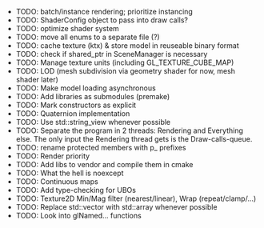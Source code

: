 - TODO: batch/instance rendering; prioritize instancing
- TODO: ShaderConfig object to pass into draw calls?
- TODO: optimize shader system
- TODO: move all enums to a separate file (?)
- TODO: cache texture (ktx) & store model in reuseable binary format
- TODO: check if shared_ptr in SceneManager is necessary
- TODO: Manage texture units (including GL_TEXTURE_CUBE_MAP)
- TODO: LOD (mesh subdivision via geometry shader for now, mesh shader later)
- TODO: Make model loading asynchronous
- TODO: Add libraries as submodules (premake)
- TODO: Mark constructors as explicit
- TODO: Quaternion implementation
- TODO: Use std::string_view whenever possible
- TODO: Separate the program in 2 threads: Rendering and Everything else. The only input the Rendering thread
gets is the Draw-calls-queue.
- TODO: rename protected members with p_ prefixes
- TODO: Render priority
- TODO: Add libs to vendor and compile them in cmake
- TODO: What the hell is noexcept
- TODO: Continuous maps
- TODO: Add type-checking for UBOs
- TODO: Texture2D Min/Mag filter (nearest/linear), Wrap (repeat/clamp/...)
- TODO: Replace std::vector with std::array whenever possible
- TODO: Look into glNamed... functions